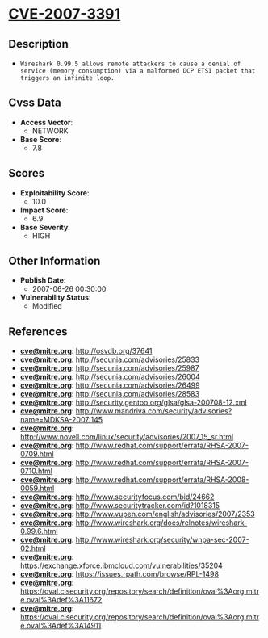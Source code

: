 
# [CVE-2007-3391](http://osvdb.org/37641)

## Description

- `Wireshark 0.99.5 allows remote attackers to cause a denial of service (memory consumption) via a malformed DCP ETSI packet that triggers an infinite loop.`

## Cvss Data

- **Access Vector**:
  - NETWORK
- **Base Score**:
  - 7.8

## Scores

- **Exploitability Score**:
  - 10.0
- **Impact Score**:
  - 6.9
- **Base Severity**:
  - HIGH

## Other Information

- **Publish Date**:
  - 2007-06-26 00:30:00
- **Vulnerability Status**:
  - Modified

## References

- **cve@mitre.org**: http://osvdb.org/37641
- **cve@mitre.org**: http://secunia.com/advisories/25833
- **cve@mitre.org**: http://secunia.com/advisories/25987
- **cve@mitre.org**: http://secunia.com/advisories/26004
- **cve@mitre.org**: http://secunia.com/advisories/26499
- **cve@mitre.org**: http://secunia.com/advisories/28583
- **cve@mitre.org**: http://security.gentoo.org/glsa/glsa-200708-12.xml
- **cve@mitre.org**: http://www.mandriva.com/security/advisories?name=MDKSA-2007:145
- **cve@mitre.org**: http://www.novell.com/linux/security/advisories/2007_15_sr.html
- **cve@mitre.org**: http://www.redhat.com/support/errata/RHSA-2007-0709.html
- **cve@mitre.org**: http://www.redhat.com/support/errata/RHSA-2007-0710.html
- **cve@mitre.org**: http://www.redhat.com/support/errata/RHSA-2008-0059.html
- **cve@mitre.org**: http://www.securityfocus.com/bid/24662
- **cve@mitre.org**: http://www.securitytracker.com/id?1018315
- **cve@mitre.org**: http://www.vupen.com/english/advisories/2007/2353
- **cve@mitre.org**: http://www.wireshark.org/docs/relnotes/wireshark-0.99.6.html
- **cve@mitre.org**: http://www.wireshark.org/security/wnpa-sec-2007-02.html
- **cve@mitre.org**: https://exchange.xforce.ibmcloud.com/vulnerabilities/35204
- **cve@mitre.org**: https://issues.rpath.com/browse/RPL-1498
- **cve@mitre.org**: https://oval.cisecurity.org/repository/search/definition/oval%3Aorg.mitre.oval%3Adef%3A11672
- **cve@mitre.org**: https://oval.cisecurity.org/repository/search/definition/oval%3Aorg.mitre.oval%3Adef%3A14911
